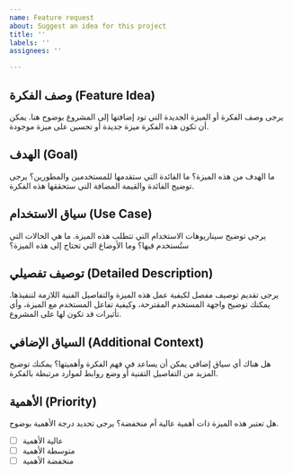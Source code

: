```yaml
---
name: Feature request
about: Suggest an idea for this project
title: ''
labels: ''
assignees: ''

---
```


## وصف الفكرة (Feature Idea)

يرجى وصف الفكرة أو الميزة الجديدة التي تود إضافتها إلى المشروع بوضوح هنا. يمكن أن تكون هذه الفكرة ميزة جديدة أو تحسين على ميزة موجودة.

## الهدف (Goal)

ما الهدف من هذه الميزة؟ ما الفائدة التي ستقدمها للمستخدمين والمطورين؟ يرجى توضيح الفائدة والقيمة المضافة التي ستحققها هذه الفكرة.

## سياق الاستخدام (Use Case)

يرجى توضيح سيناريوهات الاستخدام التي تتطلب هذه الميزة. ما هي الحالات التي ستُستخدم فيها؟ وما الأوضاع التي تحتاج إلى هذه الميزة؟

## توصيف تفصيلي (Detailed Description)

يرجى تقديم توصيف مفصل لكيفية عمل هذه الميزة والتفاصيل الفنية اللازمة لتنفيذها. يمكنك توضيح واجهة المستخدم المقترحة، وكيفية تفاعل المستخدم مع الميزة، وأي تأثيرات قد تكون لها على المشروع.

## السياق الإضافي (Additional Context)

هل هناك أي سياق إضافي يمكن أن يساعد في فهم الفكرة وأهميتها؟ يمكنك توضيح المزيد من التفاصيل التقنية أو وضع روابط لموارد مرتبطة بالفكرة.

## الأهمية (Priority)

هل تعتبر هذه الميزة ذات أهمية عالية أم منخفضة؟ يرجى تحديد درجة الأهمية بوضوح.

- [ ] عالية الأهمية
- [ ] متوسطة الأهمية
- [ ] منخفضة الأهمية
